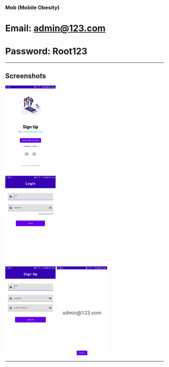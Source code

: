 ### Mob (Mobile Obesity)  

# Email: admin@123.com  
# Password: Root123


---  

## Screenshots	

[<img src="Screenshots/Main.jpg" width=160>](Screenshots/Main.jpg)	
[<img src="Screenshots/Login.jpg" width=160>](Screenshots/Login.jpg)	
[<img src="Screenshots/Sign_Up.jpg" width=160>](Screenshots/Sign_Up.jpg)
[<img src="Screenshots/Mob.jpg" width=160>](Screenshots/Mob.jpg)

---  
